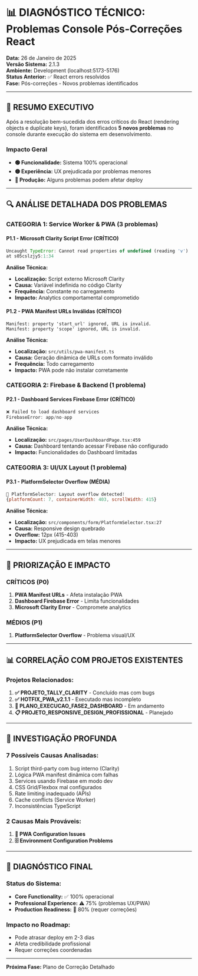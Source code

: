 # 📊 DIAGNÓSTICO TÉCNICO: Problemas Console Pós-Correções React

**Data:** 26 de Janeiro de 2025  
**Versão Sistema:** 2.1.3  
**Ambiente:** Development (localhost:5173-5176)  
**Status Anterior:** ✅ React errors resolvidos  
**Fase:** Pós-correções - Novos problemas identificados

---

## 🎯 **RESUMO EXECUTIVO**

Após a resolução bem-sucedida dos erros críticos do React (rendering objects e duplicate keys), foram identificados **5 novos problemas** no console durante execução do sistema em desenvolvimento.

### **Impacto Geral**
- **🟢 Funcionalidade:** Sistema 100% operacional
- **🟡 Experiência:** UX prejudicada por problemas menores
- **🔴 Produção:** Alguns problemas podem afetar deploy

---

## 🔍 **ANÁLISE DETALHADA DOS PROBLEMAS**

### **CATEGORIA 1: Service Worker & PWA (3 problemas)**

#### **P1.1 - Microsoft Clarity Script Error (CRÍTICO)**
```javascript
Uncaught TypeError: Cannot read properties of undefined (reading 'v')
at s05cslzjy5:1:34
```

**Análise Técnica:**
- **Localização:** Script externo Microsoft Clarity
- **Causa:** Variável indefinida no código Clarity
- **Frequência:** Constante no carregamento
- **Impacto:** Analytics comportamental comprometido

#### **P1.2 - PWA Manifest URLs Inválidas (CRÍTICO)**
```
Manifest: property 'start_url' ignored, URL is invalid.
Manifest: property 'scope' ignored, URL is invalid.
```

**Análise Técnica:**
- **Localização:** `src/utils/pwa-manifest.ts`
- **Causa:** Geração dinâmica de URLs com formato inválido
- **Frequência:** Todo carregamento
- **Impacto:** PWA pode não instalar corretamente

### **CATEGORIA 2: Firebase & Backend (1 problema)**

#### **P2.1 - Dashboard Services Firebase Error (CRÍTICO)**
```javascript
❌ Failed to load dashboard services
FirebaseError: app/no-app
```

**Análise Técnica:**
- **Localização:** `src/pages/UserDashboardPage.tsx:459`
- **Causa:** Dashboard tentando acessar Firebase não configurado
- **Impacto:** Funcionalidades do Dashboard limitadas

### **CATEGORIA 3: UI/UX Layout (1 problema)**

#### **P3.1 - PlatformSelector Overflow (MÉDIA)**
```javascript
🚨 PlatformSelector: Layout overflow detected! 
{platformCount: 7, containerWidth: 403, scrollWidth: 415}
```

**Análise Técnica:**
- **Localização:** `src/components/form/PlatformSelector.tsx:27`
- **Causa:** Responsive design quebrado
- **Overflow:** 12px (415-403)
- **Impacto:** UX prejudicada em telas menores

---

## 🎯 **PRIORIZAÇÃO E IMPACTO**

### **CRÍTICOS (P0)**
1. **PWA Manifest URLs** - Afeta instalação PWA
2. **Dashboard Firebase Error** - Limita funcionalidades  
3. **Microsoft Clarity Error** - Compromete analytics

### **MÉDIOS (P1)**
1. **PlatformSelector Overflow** - Problema visual/UX

---

## 📊 **CORRELAÇÃO COM PROJETOS EXISTENTES**

### **Projetos Relacionados:**
1. **✅ PROJETO_TALLY_CLARITY** - Concluído mas com bugs
2. **✅ HOTFIX_PWA_v2.1.1** - Executado mas incompleto
3. **🔄 PLANO_EXECUCAO_FASE2_DASHBOARD** - Em andamento
4. **📋 PROJETO_RESPONSIVE_DESIGN_PROFISSIONAL** - Planejado

---

## 🔬 **INVESTIGAÇÃO PROFUNDA**

### **7 Possíveis Causas Analisadas:**
1. Script third-party com bug interno (Clarity)
2. Lógica PWA manifest dinâmica com falhas
3. Services usando Firebase em modo dev
4. CSS Grid/Flexbox mal configurados
5. Rate limiting inadequado (APIs)
6. Cache conflicts (Service Worker)
7. Inconsistências TypeScript

### **2 Causas Mais Prováveis:**
1. **📱 PWA Configuration Issues**
2. **🗄️ Environment Configuration Problems**

---

## 🏥 **DIAGNÓSTICO FINAL**

### **Status do Sistema:**
- **Core Functionality:** ✅ 100% operacional
- **Professional Experience:** ⚠️ 75% (problemas UX/PWA)
- **Production Readiness:** 🔧 80% (requer correções)

### **Impacto no Roadmap:**
- Pode atrasar deploy em 2-3 dias
- Afeta credibilidade profissional
- Requer correções coordenadas

---

**Próxima Fase:** Plano de Correção Detalhado
